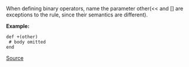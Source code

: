  When defining binary operators, name the parameter other(<< and [] are exceptions to the rule, since their semantics are different).

 **Example:**

 ```
def +(other)
  # body omitted
end
 ```

[Source](http://www.rubydoc.info/gems/rubocop/RuboCop/Cop/Style/OpMethod)